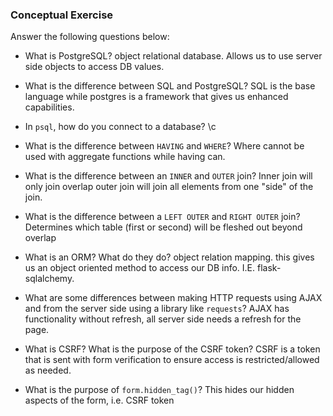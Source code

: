 ### Conceptual Exercise

Answer the following questions below:

- What is PostgreSQL?
object relational database.  Allows us to use server side objects to access DB values.

- What is the difference between SQL and PostgreSQL?
SQL is the base language while postgres is a framework that gives us enhanced capabilities.

- In `psql`, how do you connect to a database?
\c <database name>

- What is the difference between `HAVING` and `WHERE`?
Where cannot be used with aggregate functions while having can.

- What is the difference between an `INNER` and `OUTER` join?
Inner join will only join overlap outer join will join all elements from one "side" of the join.

- What is the difference between a `LEFT OUTER` and `RIGHT OUTER` join?
Determines which table (first or second) will be fleshed out beyond overlap

- What is an ORM? What do they do?
object relation mapping.  this gives us an object oriented method to access our DB info.  I.E. flask-sqlalchemy.

- What are some differences between making HTTP requests using AJAX 
  and from the server side using a library like `requests`?
  AJAX has functionality without refresh, all server side needs a refresh for the page.

- What is CSRF? What is the purpose of the CSRF token?
CSRF is a token that is sent with form verification to ensure access is restricted/allowed as needed.

- What is the purpose of `form.hidden_tag()`?
This hides our hidden aspects of the form, i.e. CSRF token
